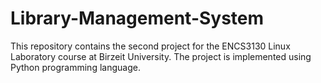 # Library-Management-System
This repository contains the second project for the ENCS3130 Linux Laboratory course at Birzeit University. The project is implemented using Python programming language.

